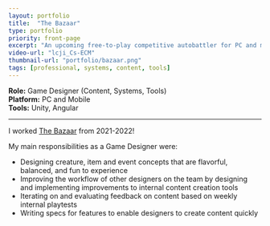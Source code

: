 ```yaml
---
layout: portfolio
title:  "The Bazaar"
type: portfolio
priority: front-page
excerpt: "An upcoming free-to-play competitive autobattler for PC and mobile."
video-url: "lcji_Cs-ECM"
thumbnail-url: "portfolio/bazaar.png"
tags: [professional, systems, content, tools]
---
```


**Role:** Game Designer (Content, Systems, Tools)   
**Platform:** PC and Mobile    
**Tools:** Unity, Angular

<hr />

I worked [The Bazaar](https://www.playthebazaar.com) from 2021-2022!

My main responsibilities as a Game Designer were:
* Designing creature, item and event concepts that are flavorful, balanced, and fun to experience
* Improving the workflow of other designers on the team by designing and implementing improvements to internal content creation tools
* Iterating on and evaluating feedback on content based on weekly internal playtests
* Writing specs for features to enable designers to create content quickly
